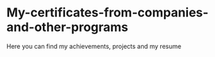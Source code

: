 # My-certificates-from-companies-and-other-programs
Here you can find my achievements, projects and my resume
